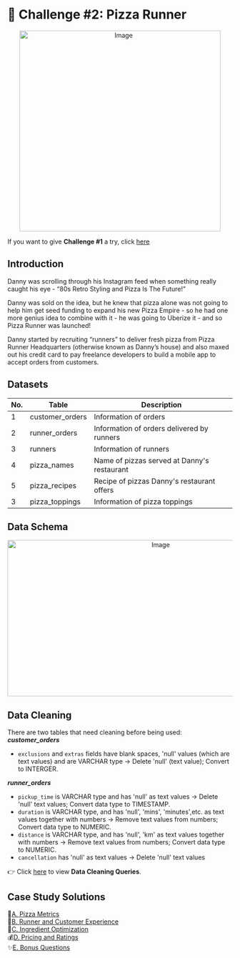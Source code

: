 # 🍕 Challenge #2: Pizza Runner
<p align="center">
<img src="https://8weeksqlchallenge.com/images/case-study-designs/2.png" alt="Image" width="450" height="450">

If you want to give **Challenge #1** a try, click [here](https://8weeksqlchallenge.com/case-study-2/)

## Introduction
Danny was scrolling through his Instagram feed when something really caught his eye - “80s Retro Styling and Pizza Is The Future!”

Danny was sold on the idea, but he knew that pizza alone was not going to help him get seed funding to expand his new Pizza Empire - so he had one more genius idea to combine with it - he was going to Uberize it - and so Pizza Runner was launched!

Danny started by recruiting “runners” to deliver fresh pizza from Pizza Runner Headquarters (otherwise known as Danny’s house) and also maxed out his credit card to pay freelance developers to build a mobile app to accept orders from customers.

## Datasets 

| No. | Table  | Description |
|----|---------|------------|
| 1  | customer_orders   | Information of orders |
| 2  | runner_orders    | Information of orders delivered by runners |
| 3  | runners | Information of runners |
| 4  | pizza_names | Name of pizzas served at Danny's restaurant |
| 5  | pizza_recipes | Recipe of pizzas Danny's restaurant offers |
| 3  | pizza_toppings | Information of pizza toppings |

## Data Schema
<p align="center">
<img src="https://github.com/user-attachments/assets/15577c4f-27e3-4ef5-854e-d329a25a3792" alt="Image" width="670" height="350">

## Data Cleaning
There are two tables that need cleaning before being used:
**_customer_orders_**
- `exclusions` and `extras` fields have blank spaces, 'null' values (which are text values) and are VARCHAR type -> Delete 'null' (text value); Convert to INTERGER.

**_runner_orders_**
- `pickup_time` is VARCHAR type and has 'null' as text values -> Delete 'null' text values; Convert data type to TIMESTAMP.
- `duration` is VARCHAR type, and has 'null', 'mins', 'minutes',etc. as text values together with numbers -> Remove text values from numbers; Convert data type to NUMERIC.
- `distance` is VARCHAR type, and has 'null', 'km' as text values together with numbers -> Remove text values from numbers; Convert data type to NUMERIC.
- `cancellation` has 'null' as text values -> Delete 'null' text values 

👉 Click [here](https://github.com/PHAMTHUYDUYEN/8-week-SQL-Challenge/blob/0efcbfcb2d437556138567d9860a608ebaf2ffa9/Challenge%20%232%20-%20Pizza%20Runner/0.%20DATA%20CLEANING.md) to view **Data Cleaning Queries**.

## Case Study Solutions
🍕[A. Pizza Metrics](https://github.com/PHAMTHUYDUYEN/8-week-SQL-Challenge/blob/0efcbfcb2d437556138567d9860a608ebaf2ffa9/Challenge%20%232%20-%20Pizza%20Runner/A.%20PIZZA%20METRICS.md)\
🏃[B. Runner and Customer Experience](https://github.com/PHAMTHUYDUYEN/8-week-SQL-Challenge/blob/0efcbfcb2d437556138567d9860a608ebaf2ffa9/Challenge%20%232%20-%20Pizza%20Runner/B.%20RUNNER%20AND%20CUSTOMERS%20EXPERIENCE.md)\
🥓[C. Ingredient Optimization](https://github.com/PHAMTHUYDUYEN/8-week-SQL-Challenge/blob/0efcbfcb2d437556138567d9860a608ebaf2ffa9/Challenge%20%232%20-%20Pizza%20Runner/C.%20INGREDIENT%20OPTIMIZATION.md)\
💰[D. Pricing and Ratings](https://github.com/PHAMTHUYDUYEN/8-week-SQL-Challenge/blob/0efcbfcb2d437556138567d9860a608ebaf2ffa9/Challenge%20%232%20-%20Pizza%20Runner/D.%20PRICING%20AND%20RATINGS.md)\
✨[E. Bonus Questions](https://github.com/PHAMTHUYDUYEN/8-week-SQL-Challenge/blob/0efcbfcb2d437556138567d9860a608ebaf2ffa9/Challenge%20%232%20-%20Pizza%20Runner/E.%20BONUS%20QUESTIONS.md)
